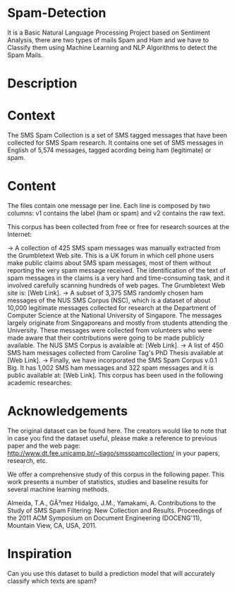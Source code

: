 # Spam-Detection
It is a Basic Natural Language Processing Project based on Sentiment Analysis, there are two types of mails Spam and Ham and we have to Classify them using Machine Learning and NLP Algorithms to detect the Spam Mails.

# Description

# Context
The SMS Spam Collection is a set of SMS tagged messages that have been collected for SMS Spam research. It contains one set of SMS messages in English of 5,574 messages, tagged acording being ham (legitimate) or spam.

# Content
The files contain one message per line. Each line is composed by two columns: v1 contains the label (ham or spam) and v2 contains the raw text.

This corpus has been collected from free or free for research sources at the Internet:

-> A collection of 425 SMS spam messages was manually extracted from the Grumbletext Web site. This is a UK forum in which cell phone users make public claims about SMS spam messages, most of them without reporting the very spam message received. The identification of the text of spam messages in the claims is a very hard and time-consuming task, and it involved carefully scanning hundreds of web pages. The Grumbletext Web site is: [Web Link]. -> A subset of 3,375 SMS randomly chosen ham messages of the NUS SMS Corpus (NSC), which is a dataset of about 10,000 legitimate messages collected for research at the Department of Computer Science at the National University of Singapore. The messages largely originate from Singaporeans and mostly from students attending the University. These messages were collected from volunteers who were made aware that their contributions were going to be made publicly available. The NUS SMS Corpus is avalaible at: [Web Link]. -> A list of 450 SMS ham messages collected from Caroline Tag's PhD Thesis available at [Web Link]. -> Finally, we have incorporated the SMS Spam Corpus v.0.1 Big. It has 1,002 SMS ham messages and 322 spam messages and it is public available at: [Web Link]. This corpus has been used in the following academic researches:

# Acknowledgements
The original dataset can be found here. The creators would like to note that in case you find the dataset useful, please make a reference to previous paper and the web page: http://www.dt.fee.unicamp.br/~tiago/smsspamcollection/ in your papers, research, etc.

We offer a comprehensive study of this corpus in the following paper. This work presents a number of statistics, studies and baseline results for several machine learning methods.

Almeida, T.A., GÃ³mez Hidalgo, J.M., Yamakami, A. Contributions to the Study of SMS Spam Filtering: New Collection and Results. Proceedings of the 2011 ACM Symposium on Document Engineering (DOCENG'11), Mountain View, CA, USA, 2011.

# Inspiration
Can you use this dataset to build a prediction model that will accurately classify which texts are spam?
